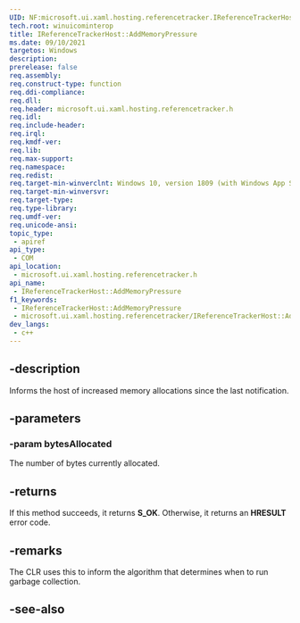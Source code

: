 ```yaml
---
UID: NF:microsoft.ui.xaml.hosting.referencetracker.IReferenceTrackerHost.AddMemoryPressure
tech.root: winuicominterop
title: IReferenceTrackerHost::AddMemoryPressure
ms.date: 09/10/2021
targetos: Windows
description: 
prerelease: false
req.assembly: 
req.construct-type: function
req.ddi-compliance: 
req.dll: 
req.header: microsoft.ui.xaml.hosting.referencetracker.h
req.idl: 
req.include-header: 
req.irql: 
req.kmdf-ver: 
req.lib: 
req.max-support: 
req.namespace: 
req.redist: 
req.target-min-winverclnt: Windows 10, version 1809 (with Windows App SDK 0.5 or later)
req.target-min-winversvr: 
req.target-type: 
req.type-library: 
req.umdf-ver: 
req.unicode-ansi: 
topic_type:
 - apiref
api_type:
 - COM
api_location:
 - microsoft.ui.xaml.hosting.referencetracker.h
api_name:
 - IReferenceTrackerHost::AddMemoryPressure
f1_keywords:
 - IReferenceTrackerHost::AddMemoryPressure
 - microsoft.ui.xaml.hosting.referencetracker/IReferenceTrackerHost::AddMemoryPressure
dev_langs:
 - c++
---
```


## -description

Informs the host of increased memory allocations since the last notification.

## -parameters

### -param bytesAllocated

The number of bytes currently allocated.

## -returns

If this method succeeds, it returns **S_OK**. Otherwise, it returns an **HRESULT** error code.

## -remarks

The CLR uses this to inform the algorithm that determines when to run garbage collection.

## -see-also
